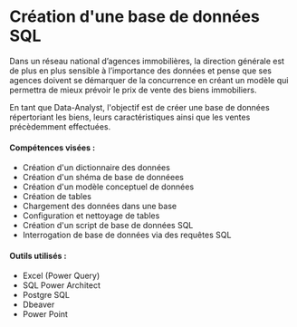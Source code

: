 # Création d'une base de données SQL

Dans un réseau national d’agences immobilières, la direction générale est de plus en plus sensible à l’importance des données et pense que ses agences doivent se démarquer de la concurrence en créant un modèle qui permettra de mieux prévoir le prix de vente des biens immobiliers.

En tant que Data-Analyst, l'objectif est de créer une base de données répertoriant les biens, leurs caractéristiques ainsi que les ventes précèdemment effectuées.

#### Compétences visées :
- Création d'un dictionnaire des données
- Création d'un shéma de base de donnéees
- Création d'un modèle conceptuel de données
- Création de tables
- Chargement des données dans une base
- Configuration et nettoyage de tables
- Création d'un script de base de données SQL
- Interrogation de base de données via des requêtes SQL

#### Outils utilisés :
- Excel (Power Query)
- SQL Power Architect
- Postgre SQL
- Dbeaver
- Power Point
